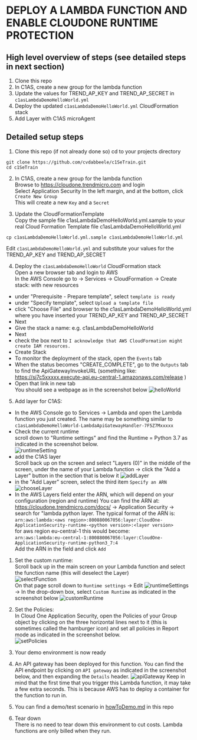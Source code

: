 # DEPLOY A LAMBDA FUNCTION AND ENABLE CLOUDONE RUNTIME PROTECTION

## High level overview of steps (see detailed steps in next section)
1. Clone this repo
2. In C1AS, create a new group for the lambda function
3. Update the values for TREND_AP_KEY and TREND_AP_SECRET in `c1asLambdaDemoHelloWorld.yml`
4. Deploy the updated `c1asLambdaDemoHelloWorld.yml` CloudFormation stack 
5. Add Layer with C1AS microAgent



## Detailed setup steps

1. Clone this repo  (if not already done so)
cd to your projects directory 
```shell
git clone https://github.com/cvdabbeele/c1SeTrain.git
cd c1SeTrain
```

2. In C1AS, create a new group for the lambda function  
Browse to https://cloudone.trendmicro.com and login  
Select Application Security
In the left margin, and at the bottom, click `Create New Group`  
This will create a new `Key` and a `Secret`

3. Update the CloudFormationTemplate  
Copy the sample file c1asLambdaDemoHelloWorld.yml.sample to your real Cloud Formation Template file c1asLambdaDemoHelloWorld.yml  
```shell
cp c1asLambdaDemoHelloWorld.yml.sample c1asLambdaDemoHelloWorld.yml
```  
Edit `c1asLambdaDemoHelloWorld.yml` 
   and substitute your values for the TREND_AP_KEY and TREND_AP_SECRET 
   
4. Deploy the `c1asLambdaDemoHelloWorld` CloudFormation stack   
Open a new browser tab and login to AWS  
In the AWS Console go to -> Services -> CloudFormation -> Create stack: with new resources
- under "Prerequisite - Prepare template", select `template is ready`
- under "Specify template", select `Upload a template file`
- click "Choose File" and browser to the c1asLambdaDemoHelloWorld.yml where you have inserted your TREND_AP_KEY and TREND_AP_SECRET
- Next
- Give the stack a name: e.g. c1asLambdaDemoHelloWorld
- Next
- check the box next to `I acknowledge that AWS CloudFormation might create IAM resources.`
-  Create Stack
- To monitor the deployment of the stack, open the `Events` tab
- When the status becomes "CREATE_COMPLETE", go to the `Outputs` tab to find the ApiGatewayInvokeURL (something like:	https://sj7c5xxxxx.execute-api.eu-central-1.amazonaws.com/release ) 
- Open that link in new tab  
You should see a webpage as in the screenshot below
![helloWorld](images/helloWorld.png)

5. Add layer for C1AS:  
- In the AWS Console go to Services -> Lambda and open the Lambda function you just created.  The name may be something similar to `c1asLambdaDemoHelloWorld-LambdaApiGatewayHandler-7F5Z7Mxxxxx`
- Check the current runtime  
  scroll down to "Runtime settings" and find the Runtime = Python 3.7 as indicated in the screenshot below.  
  ![runtimeSetting](images/runtimeSettings.png)
- add the C1AS layer  
  Scroll back up on the screen and select "Layers (0)" in the middle of the screen, under the name of your Lambda function -> click the "Add a Layer" button in the section that is below it 
  ![addLayer](images/addLayer.png)  
- in the "Add Layer" screen, select the third item `Specify an ARN`  
  ![chooseLayer](images/chooseLayer.png)    
- In the AWS Layers field enter the ARN, which will depend on your configuration (region and runtime)  You can find the ARN at: https://cloudone.trendmicro.com/docs/  -> Application Security -> search for "lambda python layer.  The typical format of the ARN is:  
          `arn:aws:lambda:<aws region>:800880067056:layer:CloudOne-ApplicationSecurity-runtime-<python version>:<layer version>`   
   for aws region eu-central-1 this would become:   
          `arn:aws:lambda:eu-central-1:800880067056:layer:CloudOne-ApplicationSecurity-runtime-python3_7:4`  
   Add the ARN in the field and click `Add`  

1. Set the custom runtime:  
    Scroll back up in the main screen on your Lambda function and select the function name (this will deselect the Layer)   
    ![selectFunction](images/selectFunction.png)   
    On that page scroll down to `Runtime settings` -> Edit 
    ![runtimeSettings](images/runtimeSettings.png)  -> In the drop-down box, select `Custom Runtime` as indicated in the screenshot below
        ![customRuntime](images/customRuntime.png)  


7. Set the Policies:  
 In Cloud One Application Security, open the Policies of your Group object by clicking on the three horizontal lines next to it (this is sometimes called the hamburger icon) and set all policies in Report mode as indicated in the screenshot below.  
   ![setPolicies](images/setPolicies.png)  
 
8. Your demo environment is now ready
   
9.  An API gateway has been deployed for this function.  You can find the API endpoint by clicking on `API gateway` as indicated in the screenshot below, and then expanding the `Details` header.  ![apiGateway](images/apiGateway.png)  Keep in mind that the first time that you trigger this Lambda function, it may take a few extra seconds.  This is because AWS has to deploy a container for the function to run in.  
    
10. You can find a demo/test scenario in [howToDemo.md](howToDemoHelloWorld.md) in this repo
    
11. Tear down  
    There is no need to tear down this environment to cut costs.  Lambda functions are only billed when they run.
  








